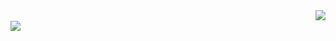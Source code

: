 <img align="right" src="https://github-readme-stats.vercel.app/api?username=l0ckheedd&show_icons=true&theme=tokyonight"/>

<br/>

<img align="left" src="https://github-readme-stats.vercel.app/api/top-langs/?username=l0ckheeddx&langs_count=5&theme=dark"/>
